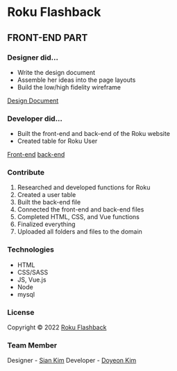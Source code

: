 # Roku Flashback

## FRONT-END PART

### Designer did...

- Write the design document
- Assemble her ideas into the page layouts
- Build the low/high fidelity wireframe

[Design Document](https://docs.google.com/document/d/1HzWWX-GLPhrd_EcSika1dPjbJLcwLYBhMtkggzJA5fU/edit?usp=sharing)

### Developer did...

- Built the front-end and back-end of the Roku website
- Created table for Roku User

[Front-end](https://github.com/dyk-doyeon/roku_flashback_frontend.git)
[back-end](https://github.com/dyk-doyeon/rokuUMS.git)

### Contribute

1. Researched and developed functions for Roku
2. Created a user table
3. Built the back-end file
4. Connected the front-end and back-end files
5. Completed HTML, CSS, and Vue functions
6. Finalized everything
7. Uploaded all folders and files to the domain

### Technologies

- HTML
- CSS/SASS
- JS, Vue.js
- Node
- mysql

### License

Copyright © 2022 [Roku Flashback](https://github.com/dyk-doyeon/roku_flashback_frontend.git)

### Team Member

Designer - [Sian Kim](https://github.com/sianmosey)
Developer - [Doyeon Kim](https://github.com/dyk-doyeon)
